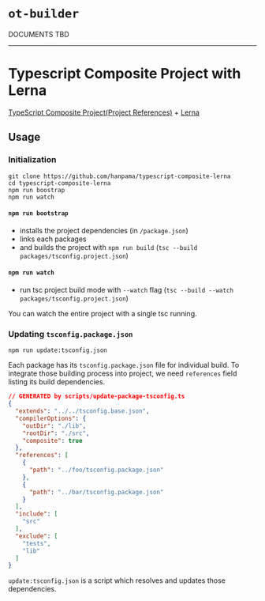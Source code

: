 # `ot-builder` 

DOCUMENTS TBD

----------


# Typescript Composite Project with Lerna

[TypeScript Composite Project(Project References)](https://www.typescriptlang.org/docs/handbook/release-notes/typescript-3-0.html#project-references) + [Lerna](https://github.com/lerna/lerna)


## Usage

### Initialization

```
git clone https://github.com/hanpama/typescript-composite-lerna
cd typescript-composite-lerna
npm run boostrap
npm run watch
```

#### `npm run bootstrap`

* installs the project dependencies (in `/package.json`)
* links each packages
* and builds the project with `npm run build` (`tsc --build packages/tsconfig.project.json`)

#### `npm run watch`

* run tsc project build mode with `--watch` flag (`tsc --build --watch packages/tsconfig.project.json`)

You can watch the entire project with a single tsc running.

### Updating `tsconfig.package.json`

```
npm run update:tsconfig.json
```

Each package has its `tsconfig.package.json` file for individual build.
To integrate those building process into project, we need `references` field listing its build dependencies.

```json
// GENERATED by scripts/update-package-tsconfig.ts
{
  "extends": "../../tsconfig.base.json",
  "compilerOptions": {
    "outDir": "./lib",
    "rootDir": "./src",
    "composite": true
  },
  "references": [
    {
      "path": "../foo/tsconfig.package.json"
    },
    {
      "path": "../bar/tsconfig.package.json"
    }
  ],
  "include": [
    "src"
  ],
  "exclude": [
    "tests",
    "lib"
  ]
}
```

`update:tsconfig.json` is a script which resolves and updates those dependencies.

